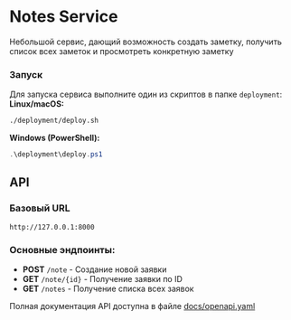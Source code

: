 # Notes Service
Небольшой сервис, дающий возможность создать заметку, получить список всех заметок и просмотреть конкретную заметку

### Запуск
Для запуска сервиса выполните один из скриптов в папке `deployment`:
**Linux/macOS:**
```bash
./deployment/deploy.sh
```

**Windows (PowerShell):**
```powershell
.\deployment\deploy.ps1
```

## API

### Базовый URL
`http://127.0.0.1:8000`

### Основные эндпоинты:
- **POST** `/note` - Создание новой заявки
- **GET** `/note/{id}` - Получение заявки по ID
- **GET** `/notes` - Получение списка всех заявок

Полная документация API доступна в файле [docs/openapi.yaml](docs/openapi.yaml)